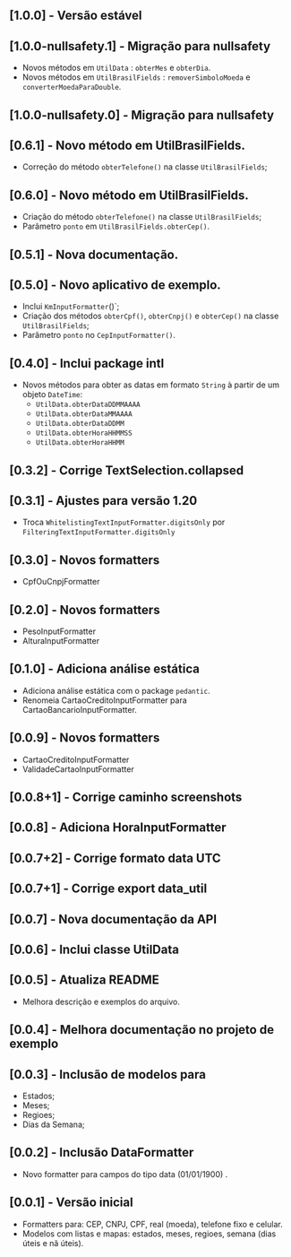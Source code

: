 ## [1.0.0] - Versão estável

## [1.0.0-nullsafety.1] - Migração para nullsafety
- Novos métodos em `UtilData` : `obterMes` e `obterDia`.
- Novos métodos em `UtilBrasilFields` : `removerSimboloMoeda` e `converterMoedaParaDouble`.

## [1.0.0-nullsafety.0] - Migração para nullsafety

## [0.6.1] - Novo método em UtilBrasilFields.
- Correção do método `obterTelefone()` na classe `UtilBrasilFields`;

## [0.6.0] - Novo método em UtilBrasilFields.
- Criação do método `obterTelefone()` na classe `UtilBrasilFields`;
- Parâmetro `ponto` em `UtilBrasilFields.obterCep()`.

## [0.5.1] - Nova documentação.

## [0.5.0] - Novo aplicativo de exemplo.
- Inclui `KmInputFormatter`()`;
- Criação dos métodos `obterCpf()`, `obterCnpj()` e `obterCep()` na classe `UtilBrasilFields`;
- Parâmetro `ponto` no `CepInputFormatter()`. 

## [0.4.0] - Inclui package intl

- Novos métodos para obter as datas em formato `String` à partir de um objeto `DateTime`:
  - `UtilData.obterDataDDMMAAAA`
  - `UtilData.obterDataMMAAAA`
  - `UtilData.obterDataDDMM`
  - `UtilData.obterHoraHHMMSS`
  - `UtilData.obterHoraHHMM`

## [0.3.2] - Corrige TextSelection.collapsed

## [0.3.1] - Ajustes para versão 1.20

- Troca `WhitelistingTextInputFormatter.digitsOnly` por `FilteringTextInputFormatter.digitsOnly`

## [0.3.0] - Novos formatters

- CpfOuCnpjFormatter

## [0.2.0] - Novos formatters

- PesoInputFormatter
- AlturaInputFormatter

## [0.1.0] - Adiciona análise estática

- Adiciona análise estática com o package `pedantic`.
- Renomeia CartaoCreditoInputFormatter para CartaoBancarioInputFormatter.

## [0.0.9] - Novos formatters

- CartaoCreditoInputFormatter
- ValidadeCartaoInputFormatter

## [0.0.8+1] - Corrige caminho screenshots

## [0.0.8] - Adiciona HoraInputFormatter

## [0.0.7+2] - Corrige formato data UTC

## [0.0.7+1] - Corrige export data_util

## [0.0.7] - Nova documentação da API

## [0.0.6] - Inclui classe UtilData

## [0.0.5] - Atualiza README

- Melhora descrição e exemplos do arquivo.

## [0.0.4] - Melhora documentação no projeto de exemplo

## [0.0.3] - Inclusão de modelos para

- Estados;
- Meses;
- Regioes;
- Dias da Semana;

## [0.0.2] - Inclusão DataFormatter

- Novo formatter para campos do tipo data (01/01/1900) .

## [0.0.1] - Versão inicial

- Formatters para: CEP, CNPJ, CPF, real (moeda), telefone fixo e celular.
- Modelos com listas e mapas: estados, meses, regioes, semana (dias úteis e nã úteis).
